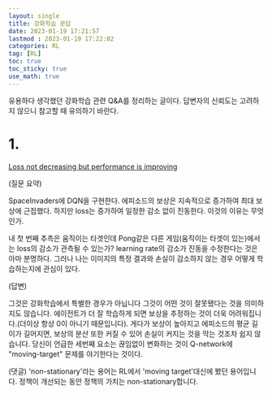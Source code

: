 ```yaml
---
layout: single
title: 강화학습 문답
date: 2023-01-19 17:21:57
lastmod : 2023-01-19 17:22:02
categories: RL
tag: [RL]
toc: true
toc_sticky: true
use_math: true
---
```


유용하다 생각했던 강화학습 관련 Q&A를 정리하는 글이다. 답변자의 신뢰도는 고려하지 않으니 참고할 때 유의하기 바란다.

# 1.

[Loss not decreasing but performance is improving](https://stats.stackexchange.com/q/313876)

(질문 요약)

SpaceInvaders에 DQN을 구현한다. 에피소드의 보상은 지속적으로 증가하여 최대 보상에 근접했다. 하지만 loss는 증가하여 일정한 감소 없이 진동한다. 이것의 이유는 무엇인가.

내 첫 번째 추측은 움직이는 타겟인데 Pong같은 다른 게임(움직이는 타겟이 있는)에서는 loss의 감소가 관측될 수 있는가? learning rate의 감소가 진동을 수정한다는 것은 아마 분명하다. 그러나 나는 이미지의 특정 결과와 손실이 감소하지 않는 경우 어떻게 학습하는지에 관심이 있다.

(답변)

그것은 강화학습에서 특별한 경우가 아닙니다 그것이 어떤 것이 잘못됐다는 것을 의미하지도 않습니다. 에이전트가 더 잘 학습하게 되면 보상을 추정하는 것이 더욱 어려워집니다.(더이상 항상 0이 아니기 때문입니다). 게다가 보상이 높아지고 에피소드의 평균 길이가 길어지면, 보상의 분산 또한 커질 수 있어 손실이 커지는 것을 막는 것조차 쉽지 않습니다. 당신이 언급한 세번째 요소는 끊임없이 변화하는 것이 Q-network에 "moving-target" 문제를 야기한다는 것이다.

(댓글)
'non-stationary'라는 용어는 RL에서 'moving target'대신에 봤던 용어입니다. 정책이 개선되는 동안 정책의 가치는 non-stationary합니다.
